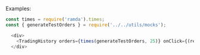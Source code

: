 Examples:

```js { "props": { "className": "example-wrapper" } }
const times = require('ramda').times;
const { generateTestOrders } = require('../../utils/mocks');

  <div>
    <TradingHistory orders={times(generateTestOrders, 25)} onClick={(record) => console.log(record)} />
  </div>
```
